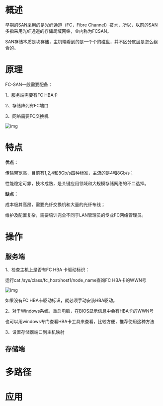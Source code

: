 # 概述

早期的SAN采用的是光纤通道（FC，Fibre Channel）技术，所以，以前的SAN多指采用光纤通道的存储局域网络，业内称为FCSAN。

SAN存储本质是块存储，主机端看到的是一个个的磁盘，并不区分底层是怎么组合的。

# 原理

FC-SAN一般需要配备：

1、服务端需要有FC HBA卡

2、存储阵列有FC端口

3、网络需要FC交换机

![img](file:///C:\Users\大力\AppData\Local\Temp\ksohtml\wpsC45A.tmp.jpg) 

# 特点

**优点：**

传输带宽高，目前有1,2,4和8Gb/s四种标准，主流的是4和8Gb/s；

性能稳定可靠，技术成熟，是关键应用领域和大规模存储网络的不二选择。

**缺点：**

成本极其高昂，需要光纤交换机和大量的光纤布线；

维护及配置复杂，需要培训完全不同于LAN管理员的专业FC网络管理员。

# 操作

## 服务端

1、检查主机上是否有FC HBA 卡驱动标识：

运行cat /sys/class/fc_host/host1/node_name查询FC HBA卡的WWN号

![img](file:///C:\Users\大力\AppData\Local\Temp\ksohtml\wpsC49A.tmp.jpg) 

如果没有FC HBA卡驱动标识，就必须手动安装HBA驱动。

2、对于Windows系统，重启电脑，在BIOS显示信息中会有HBA卡的WWN号

也可以用windows专门查看HBA卡工具来查看，比较方便，推荐使用这种方法

3、设置存储器端口到主机映射

## 存储端

 

# 多路径

# 应用

 